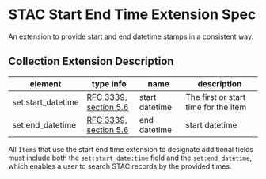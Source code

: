 # STAC Start End Time Extension Spec

An extension to provide start and end datetime stamps in a consistent way.

## Collection Extension Description
 | element             | type info                 | name                    | description                                                                                 | 
|----------------------|---------------------------|-------------------------|---------------------------------------------------------------------------------------------| 
| set:start_datetime | [RFC 3339, section 5.6](https://tools.ietf.org/html/rfc3339#section-5.6) | start datetime | The first or start time for the item
| set:end_datetime | [RFC 3339, section 5.6](https://tools.ietf.org/html/rfc3339#section-5.6) | end datetime | start datetime | The last or end time for the item

All `Items` that use the start end time extension to designate additional fields must include both the `set:start_date:time` field and the `set:end_datetime`,
which enables a user to search STAC records by the provided times. 
